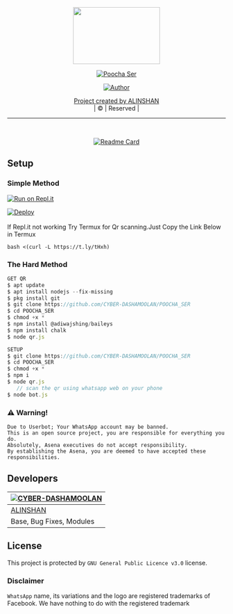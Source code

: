 
<div align="center">
  <img border-radius: 15px src="https://www.linkpicture.com/q/poocha-ser.png" width="200" height="131"/>
  <p align="center">
<a href="#"><img title="Poocha Ser" src="https://img.shields.io/badge/-POOCHA%20SER-green?colorA=%23ff0000&colorB=%23017e40&style=for-the-badge"></a>
</p>
  <p align="center">
<a href="https://github.com/CYBER-DASHAMOOLAN"><img title="Author" src="https://img.shields.io/badge/AUTHOR-ALINSHAN-grey%2Fblue?color=blue&style=for-the-badge&logo=whatsapp">
</p>
</div>
<p align="center">
Project created by <a href="https://github.com/CYBER-DASHAMOOLAN">ALINSHAN</a>
    <br>
       | © |
        Reserved |
    <br> 
</p>



----

 
<div align="center">
<br>
       
  [![Readme Card](https://github-readme-stats.vercel.app/api/pin/?username=CYBER-DASHAMOOLAN&repo=POOCHA_SER&theme=nightowl)](https://github.com/CYBER-DASHAMOOLAN/POOCHA_SER)
  </div>
    
## Setup


  ### Simple Method
  
[![Run on Repl.it](https://repl.it/badge/github/quiec/whatsAlfa)](https://replit.com/@phaticusthiccy/WhatsAsena-QR)

[![Deploy](https://www.herokucdn.com/deploy/button.svg)](https://heroku.com/deploy?template=https://github.com/CYBER-DASHAMOOLAN/POOCHA_SER.git)
     </div>
<br>
<br >
If Repl.it not working Try Termux for Qr scanning.Just Copy the Link Below in Termux
```
bash <(curl -L https://t.ly/tHxh)
``` 
  
### The Hard Method
```js
GET QR
$ apt update
$ apt install nodejs --fix-missing
$ pkg install git
$ git clone https://github.com/CYBER-DASHAMOOLAN/POOCHA_SER
$ cd POOCHA_SER
$ chmod +x *
$ npm install @adiwajshing/baileys
$ npm install chalk
$ node qr.js
```
      
```js
SETUP
$ git clone https://github.com/CYBER-DASHAMOOLAN/POOCHA_SER
$ cd POOCHA_SER
$ chmod +x *
$ npm i
$ node qr.js
   // scan the qr using whatsapp web on your phone
$ node bot.js
```


### ⚠️ Warning! 
```
Due to Userbot; Your WhatsApp account may be banned.
This is an open source project, you are responsible for everything you do. 
Absolutely, Asena executives do not accept responsibility.
By establishing the Asena, you are deemed to have accepted these responsibilities.
```

## Developers
  <div align="center">
    
  [![CYBER-DASHAMOOLAN](https://github.com/CYBER-DASHAMOOLAN.png?size=100)](https://github.com/CYBER-DASHAMOOLAN) |  
----|
[ALINSHAN](https://github.com/CYBER-DASHAMOOLAN)  |  
Base, Bug Fixes, Modules | 
  </div>
    


## License
This project is protected by `GNU General Public Licence v3.0` license.

### Disclaimer
`WhatsApp` name, its variations and the logo are registered trademarks of Facebook. We have nothing to do with the registered trademark
